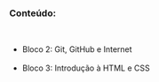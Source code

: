 
### Conteúdo:
<br>
<ul>
 <li>Bloco 2: Git, GitHub e Internet</li>
 <br>
 <li>Bloco 3: Introdução à HTML e CSS</li>
</ul>
 
 
